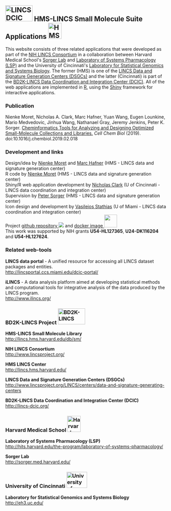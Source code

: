 ## <img src="dcic.png" height = "50" width= "85" alt="LINCS DCIC"> HMS-LINCS Small Molecule Suite Applications <img src="logo_harvard_150.png" height = "50" width = "42" alt = "HMS LINCS Center">

This website consists of three related applications that were developed as part of the [NIH LINCS Consortium](http://www.lincsproject.org/) in a collaboration between Harvard Medical School's [Sorger Lab](http://sorger.med.harvard.edu/) and [Laboratory of Systems Pharmacology (LSP)](http://hits.harvard.edu/the-program/laboratory-of-systems-pharmacology/about/) and the University of Cincinnati's [Laboratory for Statistical Genomics and Systems Biology](http://eh3.uc.edu/). The former (HMS) is one of the [LINCS Data and Signature Generation Centers (DSGCs)](http://www.lincsproject.org/LINCS/centers/data-and-signature-generating-centers) and the latter (Cincinnati) is part of the [BD2K-LINCS Data Coordination and Integration Center (DCIC)](http://lincs-dcic.org/). All of the web applications are implemented in [R](https://www.r-project.org/), using the [Shiny](https://shiny.rstudio.com/) framework for interactive applications.

### Publication

Nienke Moret, Nicholas A. Clark, Marc Hafner, Yuan Wang, Eugen Lounkine, Mario Medvedovic, Jinhua Wang, Nathanael Gray, Jeremy Jenkins, Peter K. Sorger. <a href = "https://www.cell.com/cell-chemical-biology/fulltext/S2451-9456(19)30073-X" target="_blank">Cheminformatics Tools for Analyzing and Designing Optimized Small-Molecule Collections and Libraries.</a> *Cell Chem Biol* (2019). doi:10.1016/j.chembiol.2019.02.018

### Development and links

Design/idea by [Nienke Moret](https://scholar.harvard.edu/nienkemoret) and [Marc Hafner](https://scholar.harvard.edu/hafner) (HMS - LINCS data and signature generation center)<br>
R code by [Nienke Moret](https://scholar.harvard.edu/nienkemoret) (HMS - LINCS data and signature generation center)<br>
Shiny/R web application development by [Nicholas Clark](https://github.com/NicholasClark) (U of Cincinnati - LINCS data coordination and integration center)<br>
Supervision by [Peter Sorger](https://sorger.med.harvard.edu/people/peter-sorger-phd/) (HMS - LINCS data and signature generation center)<br>
Icon design and development by [Vasileios Stathias](http://ccs.miami.edu/team_member/vasileios-vas-stathias/) (U of Miami - LINCS data coordination and integration center)<br>
Project <a href = "https://github.com/labsyspharm/smallmoleculesuite">github repository <img src="assets/img/GitHub-Mark-32px.png"></a> and <a href="https://hub.docker.com/r/ucbd2k/smallmoleculesuite/">docker image <img src="assets/img/moby.png" height="40px"></a><br>
This work was supported by NIH grants **U54-HL127365**, **U24-DK116204** and **U54-HL127624**.

### Related web-tools

**LINCS data portal** - A unified resource for accessing all LINCS dataset packages and entities.
<br>http://lincsportal.ccs.miami.edu/dcic-portal/

**iLINCS** - A data analysis platform aimed at developing statistical methods and computational tools for integrative analysis of the data produced by the LINCS program.
<br>http://www.ilincs.org/

### BD2K-LINCS Project <img src="dcic.png" height = "50" width= "85" alt="BD2K-LINCS">

**HMS-LINCS Small Molecule Library**<br>http://lincs.hms.harvard.edu/db/sm/

**NIH LINCS Consortium**<br>http://www.lincsproject.org/

**HMS LINCS Center**<br>http://lincs.hms.harvard.edu/

**LINCS Data and Signature Generation Centers (DSGCs)**<br>http://www.lincsproject.org/LINCS/centers/data-and-signature-generating-centers

**BD2K-LINCS Data Coordination and Integration Center (DCIC)**<br>http://lincs-dcic.org/<br>
### Harvard Medical School <img src="assets/img/logo_harvard_150.png" height = "50" width = "42" alt = "Harvard Medical School">
**Laboratory of Systems Pharmacology (LSP)**<br>http://hits.harvard.edu/the-program/laboratory-of-systems-pharmacology/

**Sorger Lab**<br>http://sorger.med.harvard.edu/

### University of Cincinnati <img src="assets/img/uc_logo_crop.png" height = "50" width ="64"  alt = "University of Cincinnati">

**Laboratory for Statistical Genomics and Systems Biology**<br>http://eh3.uc.edu/
